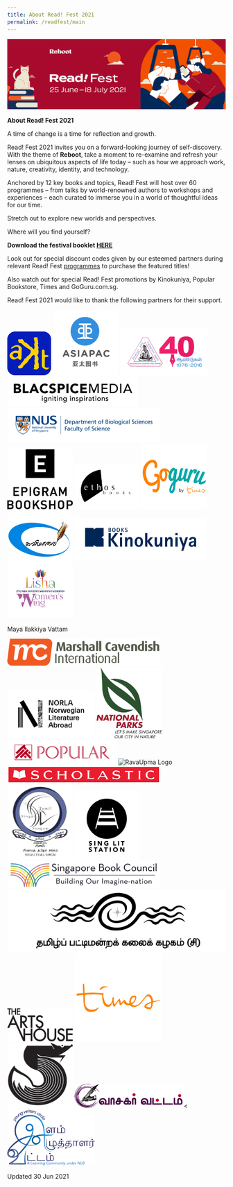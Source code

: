```yaml
---
title: About Read! Fest 2021
permalink: /readfest/main
---
```

![banner RF](\images\RF_WebsiteHeader.png)

**About Read! Fest 2021**

A time of change is a time for reflection and growth. 

Read! Fest 2021 invites you on a forward-looking journey of self-discovery. With the theme of **Reboot**, take a moment to re-examine and refresh your lenses on ubiquitous aspects of life today – such as how we approach work, nature, creativity, identity, and technology.

Anchored by 12 key books and topics, Read! Fest will host over 60 programmes – from talks by world-renowned authors to workshops and experiences – each curated to immerse you in a world of thoughtful ideas for our time. 

Stretch out to explore new worlds and perspectives. 



Where will you find yourself?



**Download the festival booklet [HERE ](https://go.gov.sg/readfest21-booklet)**



Look out for special discount codes given by our esteemed partners during relevant Read! Fest [programmes](https://www.nationalreadingmovement.sg/readfest/programmes) to purchase the featured titles! 

Also watch out for special Read! Fest promotions by Kinokuniya, Popular Bookstore, Times and GoGuru.com.sg.


Read! Fest 2021 would like to thank the following partners for their support.


<img src="/images/RFPartners/AKT Creations2.png" style="width:20%" alt="AKT Creations"/>
<img src="/images/RFPartners/Asiapac.jpg" style="width:30%" alt="Asiapac"/>
<img src="/images/RFPartners/Association of Singapore Tamil Writers logo.jpg" style="width:40%" alt="Association of Singapore Tamil Writers logo"/> 
 <img src="/images/RFPartners/Blacspice_logo.jpg" style="width:60%" alt="Blacspice_logo"/>
 <img src="/images/RFPartners/DBS High Res Logo.jpg" style="width:70%" alt="DBS High Res Logo"/>
<img src="/images/RFPartners/Epigram.png" style="width:30%" alt="Epigram_Logo"/>
<img src="/images/RFPartners/Ethos.png" style="width:30%" alt="Ethos"/> 
<img src="/images/RFPartners/GoGuru.jpg" style="width:30%" alt="GoGuru"/>
<img src="/images/RFPartners/Kavimaalai_Logo.png" style="width:30%" alt="Kavimaalai_Logo"/>
<img src="/images/RFPartners/Kino.png" style="width:60%" alt="Kino"/>
<img src="/images/RFPartners/Lisha.png" style="width:30%" alt="Lisha"/>

Maya Ilakkiya Vattam 

<img src="/images/RFPartners/Marshall Logo.png" style="width:70%" alt="Marshall_Logo"/>
<img src="/images/RFPartners/NORLA.png" style="width:40%" alt="Norla"/>
<img src="/images/RFPartners/NParks.png" style="width:30%" alt="NParks"/>
<img src="/images/RFPartners/POPULARLogo-01.jpg" style="width:50%" alt="POPULARLogo-01"/>
<img src="/images/RFPartners/RavaUpma Logo.png" style="width:25%" alt="RavaUpma Logo"/>
<img src="/images/RFPartners/Scholastic.png" style="width:70%" alt="Scholastic"/>
<img src="/images/RFPartners/Singai Tamil Singam LOGO.jpg" style="width:30%" alt="Singai Tamil Singam LOGO"/>
<img src="/images/RFPartners/Singlit_Station.png" style="width:30%" alt="SingLit Station"/>
<img src="/images/RFPartners/Logo_SBC.jpg" style="width:70%" alt="Logo_SBC"/>
<img src="/images/RFPartners/Tamil Pattimandra Kalai Kazhagam logo.jpg" style="width:100%" alt="Tamil Pattimandra Kalai Kazhagam logo"/>
<img src="/images/RFPartners/TAH.png" style="width:30%" alt="The Arts House"/>
<img src="/images/RFPartners/Times Logo.jpg" style="width:40%" alt="Times"/>
<img src="/images/RFPartners/Tusi.png" style="width:30%" alt="Tusi"/>
<img src="/images/RFPartners/Vaasagar Vattam.png" style="width:50%" alt="Vaasagar Vattam"/><
<img src="/images/RFPartners/Young Writers.png" style="width:40%" alt="Young Writers"/>



Updated 30 Jun 2021